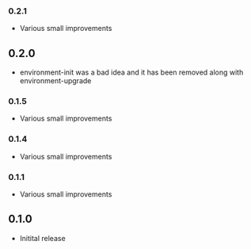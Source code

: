 ### 0.2.1

* Various small improvements

## 0.2.0

* environment-init was a bad idea and it has been removed along with environment-upgrade


### 0.1.5

* Various small improvements

### 0.1.4

* Various small improvements

### 0.1.1

* Various small improvements

## 0.1.0

* Initital release
